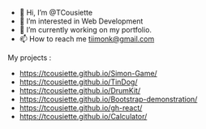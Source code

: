 - 👋 Hi, I’m @TCousiette
- 👀 I’m interested in Web Development
- 🌱 I’m currently working on my portfolio.
- 📫 How to reach me tiimonk@gmail.com

My projects :
- https://tcousiette.github.io/Simon-Game/
- https://tcousiette.github.io/TinDog/
- https://tcousiette.github.io/DrumKit/
- https://tcousiette.github.io/Bootstrap-demonstration/
- https://tcousiette.github.io/gh-react/
- https://tcousiette.github.io/Calculator/

<!---
TCousiette/TCousiette is a ✨ special ✨ repository because its `README.md` (this file) appears on your GitHub profile.
You can click the Preview link to take a look at your changes.
--->
